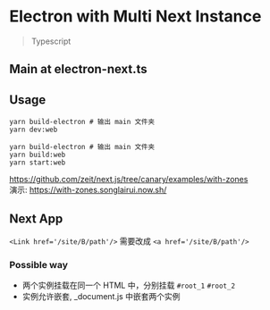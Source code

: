 # Electron with Multi Next Instance

> Typescript

## Main at electron-next.ts

## Usage

```
yarn build-electron # 输出 main 文件夹
yarn dev:web
```

```
yarn build-electron # 输出 main 文件夹
yarn build:web
yarn start:web
```

https://github.com/zeit/next.js/tree/canary/examples/with-zones  
演示: https://with-zones.songlairui.now.sh/

## Next App

`<Link href='/site/B/path'/>` 需要改成 `<a href='/site/B/path'/>`

### Possible way

- 两个实例挂载在同一个 HTML 中，分别挂载 `#root_1` `#root_2`
- 实例允许嵌套, \_document.js 中嵌套两个实例

